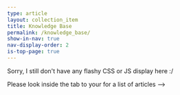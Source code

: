 ```yaml
---
type: article
layout: collection_item
title: Knowledge Base
permalink: /knowledge_base/
show-in-nav: true
nav-display-order: 2
is-top-page: true
---
```

Sorry, I still don't have any flashy CSS or JS display here :/

Please look inside the tab to your for a list of articles -->